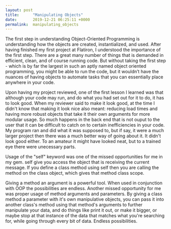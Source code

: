 ```yaml
---
layout: post
title:      "Manipulating Objects"
date:       2019-12-21 06:25:11 +0000
permalink:  manipulating_objects
---
```



The first step in understanding Object-Oriented Programming is understanding how the objects are created, instantialized, and used. After having finished my first project at Flatiron, I understood the importance of the first step. There are a great many number of things that is demanded in efficient, clean, and of course running code. But without taking the first step - which is by far the largest in such an aptly named object oriented programming, you might be able to run the code, but it wouldn’t have the nuances of having objects to automate tasks that you can essentially place anywhere in your code.

Upon having my project reviewed, one of the first lesson I learned was that although your code may run, and do what you had set out for it to do, it has to look good. When my reviewer said to make it look good, at the time I didn't know that making it look nice also meant: reducing load times and having more robust objects that take it their own arguments for more modular usage. So much happens in the back end that is not ouput to the user that it can be difficult to catch on to certain inefficiencies in your code. My program ran and did what it was supposed to, but if say, it were a much larger project then there was a much better way of going about it. It didn't look good either. To an amateur it might have looked neat, but to a trained eye there were unecessary parts.

Usage of the "self" keyword was one of the missed opportunities for me in my gem. self give you access the object that is receiving the current message. If you define a class method using self then you are calling the method on the class object, which gives that method class scope.

Giving a method an argument is a powerful tool. When used in conjunction with OOP the possibilities are endless. Another missed opportunity for me was proper usage of method arguments and parameters. By giving a class method a parameter with it's own manipulative objects, you can pass it into another class's method using that method's arguments to further manipulate your data, and do things like print it out, or make it bigger, or maybe stop at that instance of the data that matches what you're searching for, while going through every bit of data. Endless possibilities.
